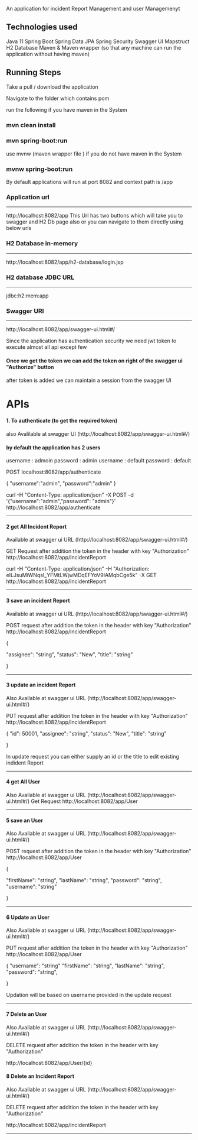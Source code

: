 An application for incident Report Management and user Managemenyt

## Technologies used
Java 11
Spring Boot
Spring Data JPA
Spring Security
Swagger UI
Mapstruct
H2 Database
Maven & Maven wrapper (so that any machine can run the application without having maven)

## Running Steps

Take a pull / download the application

Navigate to the folder which contains pom

run the following if you have maven in the System

###  mvn clean install
###  mvn spring-boot:run

use mvnw (maven wrapper file ) if you do not have maven in the System

###    mvnw spring-boot:run

By default applications will run at port 8082 and context path is /app



### Application  url
------------------------------

http://localhost:8082/app
This Url has two buttons which will take you to swagger and H2 Db page also
or you can navigate to them directly using below urls

### H2 Database in-memory
---------------------------

http://localhost:8082/app/h2-database/login.jsp

### H2 database JDBC URL
-------------------------
jdbc:h2:mem:app


### Swagger URl
-------------------------
http://localhost:8082/app/swagger-ui.html#/

Since the application has authentication security we need jwt token to execute almost all api except few
#### Once we get the token we can add the token on  right of the swagger ui "Authorize" button
after token is added we can maintain a session from the swagger UI



# APIs

#### 1. To authenticate (to get the required token)

also Avalilable at swagger UI (http://localhost:8082/app/swagger-ui.html#/)

   #### by default the application has 2 users
   username : admoin   password : admin
   username : default  password : default

POST
localhost:8082/app/authenticate

{
    "username":"admin",
    "password":"admin"
}

 curl -H "Content-Type: application/json" -X POST -d '{"username":"admin","password": "admin"}' http://localhost:8082/app/authenticate
 
 --------------------------------------------------------------------
 
 
 #### 2   get All Incident Report 
   
   Available at swagger ui URL (http://localhost:8082/app/swagger-ui.html#/)
   
 
  
   GET Request after addition the token in the header with key "Authorization"
   http://localhost:8082/app/IncidentReport
   
 
  curl -H "Content-Type: application/json" -H "Authorization: eILJsuMiWNqsI_YFMtLWjwMDqEFYoV9IAMqbCge5k"  -X GET  http://localhost:8082/app/IncidentReport
  
  ------------------------------------------------------------------
  
 #### 3 save an incident Report
 
  Available at swagger ui URL (http://localhost:8082/app/swagger-ui.html#/)
  
  POST request after addition the token in the header with key "Authorization"
  http://localhost:8082/app/IncidentReport
  
   {
  
  "assignee": "string",
  "status": "New",
  "title": "string"
  
  }
  
  
  ------------------------------------------------------------------------------
  
 #### 3 update an incident Report
 
  Also Available at swagger ui URL (http://localhost:8082/app/swagger-ui.html#/)
  
  PUT request after addition the token in the header with key "Authorization"
  http://localhost:8082/app/IncidentReport
  
  {
   "id": 50001,
  "assignee": "string",
  "status": "New",
  "title": "string"
  
  }
  
  In update request you can either supply an id or the title to edit existing indident Report
  
  
  ------------------------------------------------------------------------------------
  
  #### 4 get All User
  Also Available at swagger ui URL (http://localhost:8082/app/swagger-ui.html#/)
   Get Request  http://localhost:8082/app/User
   
   
   --------------------------------------------------------------------------------------
  #### 5 save an User
 
  Also Available at swagger ui URL (http://localhost:8082/app/swagger-ui.html#/)
  
  POST request after addition the token in the header with key "Authorization"
  http://localhost:8082/app/User
  
   {
  
  "firstName": "string",
  "lastName": "string",
  "password": "string",
  "username": "string"
  
  }
  
  -----------------------------------------------------------------------------------------
  #### 6 Update an User
 
  Also Available at swagger ui URL (http://localhost:8082/app/swagger-ui.html#/)
  
  PUT request after addition the token in the header with key "Authorization"
  http://localhost:8082/app/User
  
   {
  "username": "string"
  "firstName": "string",
  "lastName": "string",
  "password": "string",
 
  
  }
  
  Updation will be based on username provided in the update request
  
  -------------------------------------------------------------------------------------------
  
   #### 7 Delete an User
    
  Also Available at swagger ui URL (http://localhost:8082/app/swagger-ui.html#/)
  
  DELETE  request after addition the token in the header with key "Authorization"
  
   http://localhost:8082/app/User/{id}
  
  
   #### 8 Delete an Incident Report
    
  Also Available at swagger ui URL (http://localhost:8082/app/swagger-ui.html#/)
  
   DELETE  request after addition the token in the header with key "Authorization"
   
   http://localhost:8082/app/IncidentReport
   
   
   -------------------------------------------------------------------------------------------
   
   
   
   
   
  








